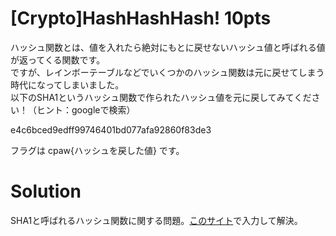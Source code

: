 # [Crypto]HashHashHash! 10pts
ハッシュ関数とは、値を入れたら絶対にもとに戻せないハッシュ値と呼ばれる値が返ってくる関数です。\
ですが、レインボーテーブルなどでいくつかのハッシュ関数は元に戻せてしまう時代になってしまいました。\
以下のSHA1というハッシュ関数で作られたハッシュ値を元に戻してみてください！（ヒント：googleで検索）

e4c6bced9edff99746401bd077afa92860f83de3

フラグは
cpaw{ハッシュを戻した値}
です。

# Solution
SHA1と呼ばれるハッシュ関数に関する問題。[このサイト](https://hashtoolkit.com/decrypt-hash/)で入力して解決。